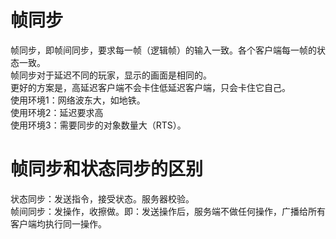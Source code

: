 # 帧同步
帧同步，即帧间同步，要求每一帧（逻辑帧）的输入一致。各个客户端每一帧的状态一致。  
帧同步对于延迟不同的玩家，显示的画面是相同的。  
更好的方案是，高延迟客户端不会卡住低延迟客户端，只会卡住它自己。  
使用环境1：网络波东大，如地铁。  
使用环境2：延迟要求高  
使用环境3：需要同步的对象数量大（RTS）。  

# 帧同步和状态同步的区别
状态同步：发送指令，接受状态。服务器校验。  
帧间同步：发操作，收擦做。即：发送操作后，服务端不做任何操作，广播给所有客户端均执行同一操作。
